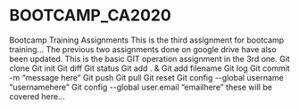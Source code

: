 # BOOTCAMP_CA2020
Bootcamp Training Assignments
This is the third assignment for bootcamp training...
The previous two assignments done on google drive have also been updated.
This is the basic GIT operation assignment in the 3rd one.
Git clone
Git init
Git diff
Git status
Git add .  & Git add filename
Git log
Git commit -m “message here”
Git push
Git pull
Git reset
Git config --global username “usernamehere”
Git config --global user.email “emailhere”
these will be covered here...
